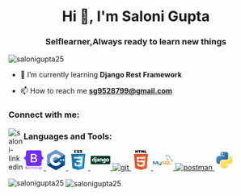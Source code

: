 <h1 align="center">Hi 👋, I'm Saloni Gupta</h1>
<h3 align="center">Selflearner,Always ready to learn new things</h3>

<p align="left"> <img src="https://komarev.com/ghpvc/?username=salonigupta25&label=Profile%20views&color=0e75b6&style=flat" alt="salonigupta25" /> </p>

- 🌱 I’m currently learning **Django Rest Framework**

- 📫 How to reach me **sg9528799@gmail.com**

<h3 align="left">Connect with me:</h3>
<p align="left">
<a href="https://www.linkedin.com/in/salonigupta25/">
  <img align="left" alt="saloni-linkedin" width="30px" src="https://cdn.jsdelivr.net/npm/simple-icons@v3/icons/linkedin.svg">
</a>
</p>

<h3 align="left">Languages and Tools:</h3>
<p align="left"> <a href="https://getbootstrap.com" target="_blank"> <img src="https://raw.githubusercontent.com/devicons/devicon/master/icons/bootstrap/bootstrap-plain-wordmark.svg" alt="bootstrap" width="40" height="40"/> </a> <a href="https://www.w3schools.com/cpp/" target="_blank"> <img src="https://raw.githubusercontent.com/devicons/devicon/master/icons/cplusplus/cplusplus-original.svg" alt="cplusplus" width="40" height="40"/> </a> <a href="https://www.w3schools.com/css/" target="_blank"> <img src="https://raw.githubusercontent.com/devicons/devicon/master/icons/css3/css3-original-wordmark.svg" alt="css3" width="40" height="40"/> </a> <a href="https://www.djangoproject.com/" target="_blank"> <img src="https://raw.githubusercontent.com/devicons/devicon/master/icons/django/django-original.svg" alt="django" width="40" height="40"/> </a> <a href="https://git-scm.com/" target="_blank"> <img src="https://www.vectorlogo.zone/logos/git-scm/git-scm-icon.svg" alt="git" width="40" height="40"/> </a> <a href="https://www.w3.org/html/" target="_blank"> <img src="https://raw.githubusercontent.com/devicons/devicon/master/icons/html5/html5-original-wordmark.svg" alt="html5" width="40" height="40"/> </a> <a href="https://www.mysql.com/" target="_blank"> <img src="https://raw.githubusercontent.com/devicons/devicon/master/icons/mysql/mysql-original-wordmark.svg" alt="mysql" width="40" height="40"/> </a> <a href="https://postman.com" target="_blank"> <img src="https://www.vectorlogo.zone/logos/getpostman/getpostman-icon.svg" alt="postman" width="40" height="40"/> </a> <a href="https://www.python.org" target="_blank"> <img src="https://raw.githubusercontent.com/devicons/devicon/master/icons/python/python-original.svg" alt="python" width="40" height="40"/> </a> </p>

<p><img align="left" src="https://github-readme-stats.vercel.app/api/top-langs?username=salonigupta25&show_icons=true&locale=en&layout=compact" alt="salonigupta25" /></p>

<p>&nbsp;<img align="center" src="https://github-readme-stats.vercel.app/api?username=salonigupta25&show_icons=true&locale=en" alt="salonigupta25" /></p>
